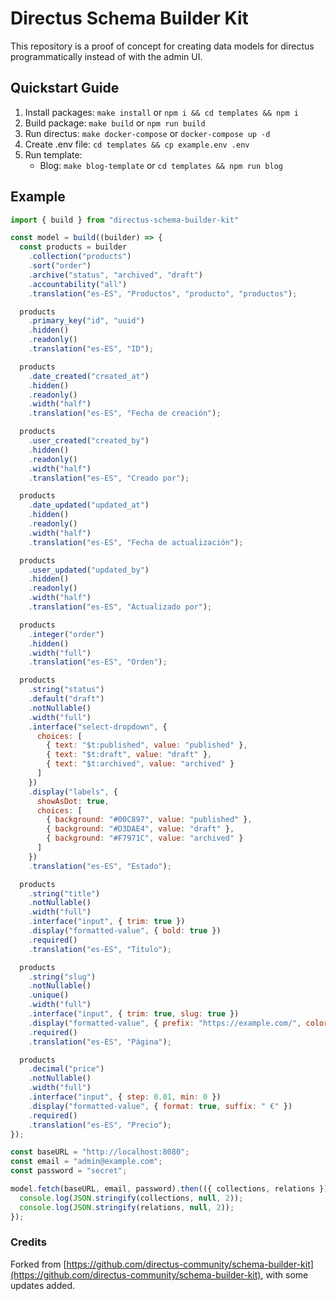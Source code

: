 # Directus Schema Builder Kit

This repository is a proof of concept for creating data models for directus programmatically instead of with the admin UI.

## Quickstart Guide

1. Install packages: `make install` or `npm i && cd templates && npm i`
2. Build package: `make build` or `npm run build`
3. Run directus: `make docker-compose` or `docker-compose up -d`
4. Create .env file: `cd templates && cp example.env .env`
5. Run template:
    - Blog: `make blog-template` or `cd templates && npm run blog`


## Example

```javascript
import { build } from "directus-schema-builder-kit"

const model = build((builder) => {
  const products = builder
    .collection("products")
    .sort("order")
    .archive("status", "archived", "draft")
    .accountability("all")
    .translation("es-ES", "Productos", "producto", "productos");

  products
    .primary_key("id", "uuid")
    .hidden()
    .readonly()
    .translation("es-ES", "ID");

  products
    .date_created("created_at")
    .hidden()
    .readonly()
    .width("half")
    .translation("es-ES", "Fecha de creación");

  products
    .user_created("created_by")
    .hidden()
    .readonly()
    .width("half")
    .translation("es-ES", "Creado por");

  products
    .date_updated("updated_at")
    .hidden()
    .readonly()
    .width("half")
    .translation("es-ES", "Fecha de actualización");

  products
    .user_updated("updated_by")
    .hidden()
    .readonly()
    .width("half")
    .translation("es-ES", "Actualizado por");

  products
    .integer("order")
    .hidden()
    .width("full")
    .translation("es-ES", "Orden");

  products
    .string("status")
    .default("draft")
    .notNullable()
    .width("full")
    .interface("select-dropdown", {
      choices: [
        { text: "$t:published", value: "published" },
        { text: "$t:draft", value: "draft" },
        { text: "$t:archived", value: "archived" }
      ]
    })
    .display("labels", {
      showAsDot: true,
      choices: [
        { background: "#00C897", value: "published" },
        { background: "#D3DAE4", value: "draft" },
        { background: "#F7971C", value: "archived" }
      ]
    })
    .translation("es-ES", "Estado");

  products
    .string("title")
    .notNullable()
    .width("full")
    .interface("input", { trim: true })
    .display("formatted-value", { bold: true })
    .required()
    .translation("es-ES", "Título");

  products
    .string("slug")
    .notNullable()
    .unique()
    .width("full")
    .interface("input", { trim: true, slug: true })
    .display("formatted-value", { prefix: "https://example.com/", color: "#00C897" })
    .required()
    .translation("es-ES", "Página");

  products
    .decimal("price")
    .notNullable()
    .width("full")
    .interface("input", { step: 0.01, min: 0 })
    .display("formatted-value", { format: true, suffix: " €" })
    .required()
    .translation("es-ES", "Precio");
});

const baseURL = "http://localhost:8080";
const email = "admin@example.com";
const password = "secret";

model.fetch(baseURL, email, password).then(({ collections, relations }) => {
  console.log(JSON.stringify(collections, null, 2));
  console.log(JSON.stringify(relations, null, 2));
});
```


### Credits

Forked from [https://github.com/directus-community/schema-builder-kit](https://github.com/directus-community/schema-builder-kit), with some updates added.